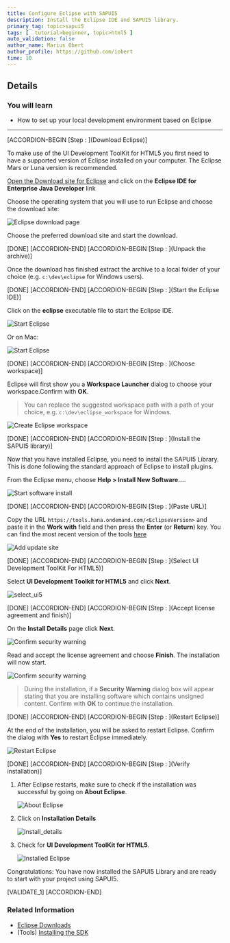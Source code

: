 ```yaml
---
title: Configure Eclipse with SAPUI5
description: Install the Eclipse IDE and SAPUI5 library.
primary_tag: topic>sapui5
tags: [  tutorial>beginner, topic>html5 ]
auto_validation: false
author_name: Marius Obert
author_profile: https://github.com/iobert
time: 10
---
```


## Details
### You will learn
- How to set up your local development environment based on Eclipse

---


[ACCORDION-BEGIN [Step : ](Download Eclipse)]

To make use of the UI Development ToolKit for HTML5 you first need to have a supported version of Eclipse installed on your computer. The Eclipse Mars or Luna version is recommended.

[Open the Download site for Eclipse](https://www.eclipse.org/downloads/packages/) and click on the **Eclipse IDE for Enterprise Java Developer** link


Choose the operating system that you will use to run Eclipse and choose the download site:

![Eclipse download page](eclipse.png)


Choose the preferred download site and start the download.

[DONE]
[ACCORDION-END]
[ACCORDION-BEGIN [Step : ](Unpack the archive)]

Once the download has finished extract the archive to a local folder of your choice (e.g. `c:\dev\eclipse` for Windows users).

[DONE]
[ACCORDION-END]
[ACCORDION-BEGIN [Step : ](Start the Eclipse IDE)]

Click on the **eclipse** executable file to start the Eclipse IDE.

![Start Eclipse](start_eclipse.png)

Or on Mac:

![Start Eclipse](start_eclipse_mac.png)

[DONE]
[ACCORDION-END]
[ACCORDION-BEGIN [Step : ](Choose workspace)]

Eclipse will first show you a **Workspace Launcher** dialog to choose your workspace.Confirm with **OK**.

>You can replace the suggested workspace path with a path of your choice, e.g. `c:\dev\eclipse_workspace` for Windows.

![Create Eclipse workspace](create_workspace.png)

[DONE]
[ACCORDION-END]
[ACCORDION-BEGIN [Step : ](Install the SAPUI5 library)]

Now that you have installed Eclipse, you need to install the SAPUI5 Library. This is done following the standard approach of Eclipse to install plugins.

From the Eclipse menu, choose **Help > Install New Software...**.

![Start software install](install_new.png)

[DONE]
[ACCORDION-END]
[ACCORDION-BEGIN [Step : ](Paste URL)]

Copy the URL `https://tools.hana.ondemand.com/<EclipseVersion>` and paste it in the **Work with** field and then press the **Enter** (or **Return**) key. You can find the most recent version of the tools [here](https://tools.hana.ondemand.com/#sapui5)

![Add update site](add_update_site.png)

[DONE]
[ACCORDION-END]
[ACCORDION-BEGIN [Step : ](Select UI Development ToolKit For HTML5)]

Select **UI Development Toolkit for HTML5** and click **Next**.

![select_ui5](ui5_select.png)

[DONE]
[ACCORDION-END]
[ACCORDION-BEGIN [Step : ](Accept license agreement and finish)]

On the **Install Details** page click **Next**.

![Confirm security warning](confirm.png)

Read and accept the license agreement and choose **Finish**. The installation will now start.

![Confirm security warning](confirm_license.png)

>During the installation, if a **Security Warning** dialog box will appear stating that you are installing software which contains unsigned content. Confirm with **OK** to continue the installation.

[DONE]
[ACCORDION-END]
[ACCORDION-BEGIN [Step : ](Restart Eclipse)]

At the end of the installation, you will be asked to restart Eclipse. Confirm the dialog with **Yes** to restart Eclipse immediately.

![Restart Eclipse](restart_eclipse.png)

[DONE]
[ACCORDION-END]
[ACCORDION-BEGIN [Step : ](Verify installation)]

1. After Eclipse restarts, make sure to check if the installation was successful by going on **About Eclipse**.

    ![About Eclipse](about_eclipse.png)

2. Click on **Installation Details**

    ![install_details](install_details.png)

3. Check for **UI Development ToolKit for HTML5**.

    ![Installed Eclipse](installed.png)

Congratulations: You have now installed the SAPUI5 Library and are ready to start with your project using SAPUI5.


[VALIDATE_1]
[ACCORDION-END]


### Related Information
- [Eclipse Downloads](http://www.eclipse.org/downloads)
- (Tools) [Installing the SDK](https://tools.hana.ondemand.com)
